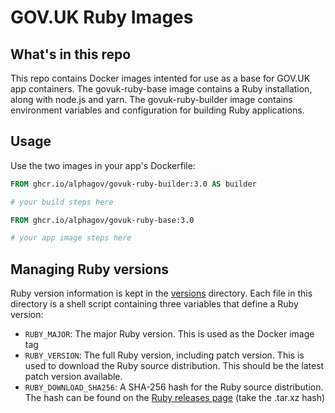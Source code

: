 # GOV.UK Ruby Images

## What's in this repo

This repo contains Docker images intented for use as a base for GOV.UK app containers.
The govuk-ruby-base image contains a Ruby installation, along with node.js and yarn.
The govuk-ruby-builder image contains environment variables and configuration for building Ruby applications.

## Usage

Use the two images in your app's Dockerfile:

```dockerfile
FROM ghcr.io/alphagov/govuk-ruby-builder:3.0 AS builder

# your build steps here

FROM ghcr.io/alphagov/govuk-ruby-base:3.0

# your app image steps here
```

## Managing Ruby versions

Ruby version information is kept in the [versions](versions/) directory. Each file in this directory is a shell script containing three variables that define a Ruby version:

* `RUBY_MAJOR`: The major Ruby version. This is used as the Docker image tag
* `RUBY_VERSION`: The full Ruby version, including patch version. This is used to download the Ruby source distribution. This should be the latest patch version available.
* `RUBY_DOWNLOAD_SHA256`: A SHA-256 hash for the Ruby source distribution. The hash can be found on the [Ruby releases page](https://www.ruby-lang.org/en/downloads/releases/) (take the .tar.xz hash)